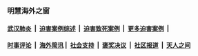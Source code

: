 
### 明慧海外之窗

####  [武汉肺炎](indexes/365.md?t=05212001) &nbsp;|&nbsp;  [迫害案例综述](indexes/328.md?t=05212001) &nbsp;|&nbsp; [迫害致死案例](indexes/277.md?t=05212001)  &nbsp;|&nbsp; [更多迫害案例](indexes/81.md?t=05212001)  &nbsp;|&nbsp; 
####  [时事评论](indexes/19.md?t=05212001) &nbsp;|&nbsp; [海外简讯](indexes/245.md?t=05212001)&nbsp;|&nbsp;  [社会支持](indexes/140.md?t=05212001) &nbsp;|&nbsp; [褒奖决议](indexes/282.md?t=05212001) &nbsp;|&nbsp; [社区报道](indexes/91.md?t=05212001)  &nbsp;|&nbsp; [天人之间](indexes/78.md?t=05212001) 

